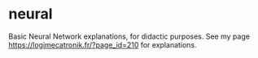 # neural
Basic Neural Network explanations, for didactic purposes.
See my page https://logimecatronik.fr/?page_id=210 for explanations.
